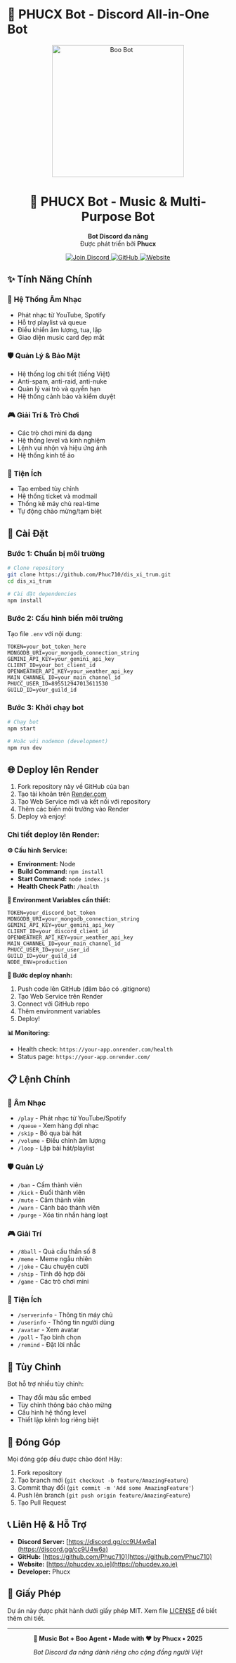 # 🤖 PHUCX Bot - Discord All-in-One Bot

<p align="center">
  <img src="https://media3.giphy.com/media/v1.Y2lkPTc5MGI3NjExbTNyeGRzcjhodGJrajRiZWk5dnd4cHZhdDFtdDJsNjFnajVrNGZtZyZlcD12MV9pbnRlcm5hbF9naWZfYnlfaWQmY3Q9Zw/vLZJfnIqxLla26Gr4i/giphy.gif" alt="Boo Bot" width="300">
</p>

<h1 align="center">🎵 PHUCX Bot - Music & Multi-Purpose Bot</h1>

<p align="center">
  <strong>Bot Discord đa năng</strong><br>
  Được phát triển bởi <strong>Phucx</strong>
</p>

<p align="center">
  <a href="https://discord.gg/cc9U4w6a">
    <img src="https://img.shields.io/badge/Discord-Join-blue?style=flat-square&logo=discord" alt="Join Discord" />
  </a>
  <a href="https://github.com/Phuc710/dis_xi_trum">
    <img src="https://img.shields.io/badge/GitHub-Repository-black?style=flat-square&logo=github" alt="GitHub" />
  </a>
  <a href="https://phucdev.xo.je">
    <img src="https://img.shields.io/badge/Website-Visit-green?style=flat-square&logo=web" alt="Website" />
  </a>
</p>

## ✨ Tính Năng Chính

### 🎵 **Hệ Thống Âm Nhạc**
- Phát nhạc từ YouTube, Spotify
- Hỗ trợ playlist và queue
- Điều khiển âm lượng, tua, lặp
- Giao diện music card đẹp mắt

### 🛡️ **Quản Lý & Bảo Mật**
- Hệ thống log chi tiết (tiếng Việt)
- Anti-spam, anti-raid, anti-nuke
- Quản lý vai trò và quyền hạn
- Hệ thống cảnh báo và kiểm duyệt

### 🎮 **Giải Trí & Trò Chơi**
- Các trò chơi mini đa dạng
- Hệ thống level và kinh nghiệm
- Lệnh vui nhộn và hiệu ứng ảnh
- Hệ thống kinh tế ảo

### 🔧 **Tiện Ích**
- Tạo embed tùy chỉnh
- Hệ thống ticket và modmail
- Thống kê máy chủ real-time
- Tự động chào mừng/tạm biệt

## 🚀 Cài Đặt

### Bước 1: Chuẩn bị môi trường
```bash
# Clone repository
git clone https://github.com/Phuc710/dis_xi_trum.git
cd dis_xi_trum

# Cài đặt dependencies
npm install
```

### Bước 2: Cấu hình biến môi trường
Tạo file `.env` với nội dung:
```env
TOKEN=your_bot_token_here
MONGODB_URI=your_mongodb_connection_string
GEMINI_API_KEY=your_gemini_api_key
CLIENT_ID=your_bot_client_id
OPENWEATHER_API_KEY=your_weather_api_key
MAIN_CHANNEL_ID=your_main_channel_id
PHUCC_USER_ID=895512947013611530
GUILD_ID=your_guild_id
```

### Bước 3: Khởi chạy bot
```bash
# Chạy bot
npm start

# Hoặc với nodemon (development)
npm run dev
```

## 🌐 Deploy lên Render

1. Fork repository này về GitHub của bạn
2. Tạo tài khoản trên [Render.com](https://render.com)
3. Tạo Web Service mới và kết nối với repository
4. Thêm các biến môi trường vào Render
5. Deploy và enjoy!

### Chi tiết deploy lên Render:

**⚙️ Cấu hình Service:**
- **Environment:** Node
- **Build Command:** `npm install`  
- **Start Command:** `node index.js`
- **Health Check Path:** `/health`

**🔐 Environment Variables cần thiết:**
```
TOKEN=your_discord_bot_token
MONGODB_URI=your_mongodb_connection_string
GEMINI_API_KEY=your_gemini_api_key
CLIENT_ID=your_discord_client_id
OPENWEATHER_API_KEY=your_weather_api_key
MAIN_CHANNEL_ID=your_main_channel_id
PHUCC_USER_ID=your_user_id
GUILD_ID=your_guild_id
NODE_ENV=production
```

**🚀 Bước deploy nhanh:**
1. Push code lên GitHub (đảm bảo có .gitignore)
2. Tạo Web Service trên Render
3. Connect với GitHub repo
4. Thêm environment variables
5. Deploy!

**📊 Monitoring:**
- Health check: `https://your-app.onrender.com/health`
- Status page: `https://your-app.onrender.com/`

## 📋 Lệnh Chính

### 🎵 Âm Nhạc
- `/play` - Phát nhạc từ YouTube/Spotify
- `/queue` - Xem hàng đợi nhạc
- `/skip` - Bỏ qua bài hát
- `/volume` - Điều chỉnh âm lượng
- `/loop` - Lặp bài hát/playlist

### 🛡️ Quản Lý
- `/ban` - Cấm thành viên
- `/kick` - Đuổi thành viên
- `/mute` - Câm thành viên
- `/warn` - Cảnh báo thành viên
- `/purge` - Xóa tin nhắn hàng loạt

### 🎮 Giải Trí
- `/8ball` - Quả cầu thần số 8
- `/meme` - Meme ngẫu nhiên
- `/joke` - Câu chuyện cười
- `/ship` - Tính độ hợp đôi
- `/game` - Các trò chơi mini

### 🔧 Tiện Ích
- `/serverinfo` - Thông tin máy chủ
- `/userinfo` - Thông tin người dùng
- `/avatar` - Xem avatar
- `/poll` - Tạo bình chọn
- `/remind` - Đặt lời nhắc

## 🎨 Tùy Chỉnh

Bot hỗ trợ nhiều tùy chỉnh:
- Thay đổi màu sắc embed
- Tùy chỉnh thông báo chào mừng
- Cấu hình hệ thống level
- Thiết lập kênh log riêng biệt

## 🤝 Đóng Góp

Mọi đóng góp đều được chào đón! Hãy:
1. Fork repository
2. Tạo branch mới (`git checkout -b feature/AmazingFeature`)
3. Commit thay đổi (`git commit -m 'Add some AmazingFeature'`)
4. Push lên branch (`git push origin feature/AmazingFeature`)
5. Tạo Pull Request

## 📞 Liên Hệ & Hỗ Trợ

- **Discord Server:** [https://discord.gg/cc9U4w6a](https://discord.gg/cc9U4w6a)
- **GitHub:** [https://github.com/Phuc710](https://github.com/Phuc710)
- **Website:** [https://phucdev.xo.je](https://phucdev.xo.je)
- **Developer:** Phucx

## 📄 Giấy Phép

Dự án này được phát hành dưới giấy phép MIT. Xem file [LICENSE](LICENSE) để biết thêm chi tiết.

---

<p align="center">
  <strong>🎵 Music Bot + Boo Agent • Made with ❤️ by Phucx • 2025</strong>
</p>

<p align="center">
  <em>Bot Discord đa năng dành riêng cho cộng đồng người Việt</em>
</p>
